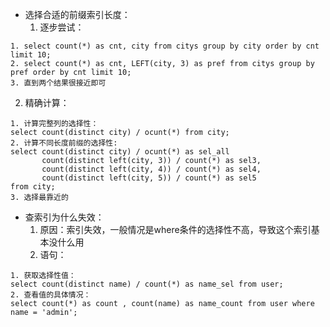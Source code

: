 - 选择合适的前缀索引长度：
  1. 逐步尝试：
```
1. select count(*) as cnt, city from citys group by city order by cnt limit 10;
2. select count(*) as cnt, LEFT(city, 3) as pref from citys group by pref order by cnt limit 10;
3. 直到两个结果很接近即可
```

  2. 精确计算：
```
1. 计算完整列的选择性：
select count(distinct city) / ocunt(*) from city;
2. 计算不同长度前缀的选择性:
select count(distinct city) / ocunt(*) as sel_all
       count(distinct left(city, 3)) / count(*) as sel3,
       count(distinct left(city, 4)) / count(*) as sel4,
       count(distinct left(city, 5)) / count(*) as sel5
from city;
3. 选择最靠近的
```



- 查索引为什么失效：
  1. 原因：索引失效，一般情况是where条件的选择性不高，导致这个索引基本没什么用
  2. 语句：
```
1. 获取选择性值：
select count(distinct name) / count(*) as name_sel from user;
2. 查看值的具体情况：
select count(*) as count , count(name) as name_count from user where name = 'admin';
```
